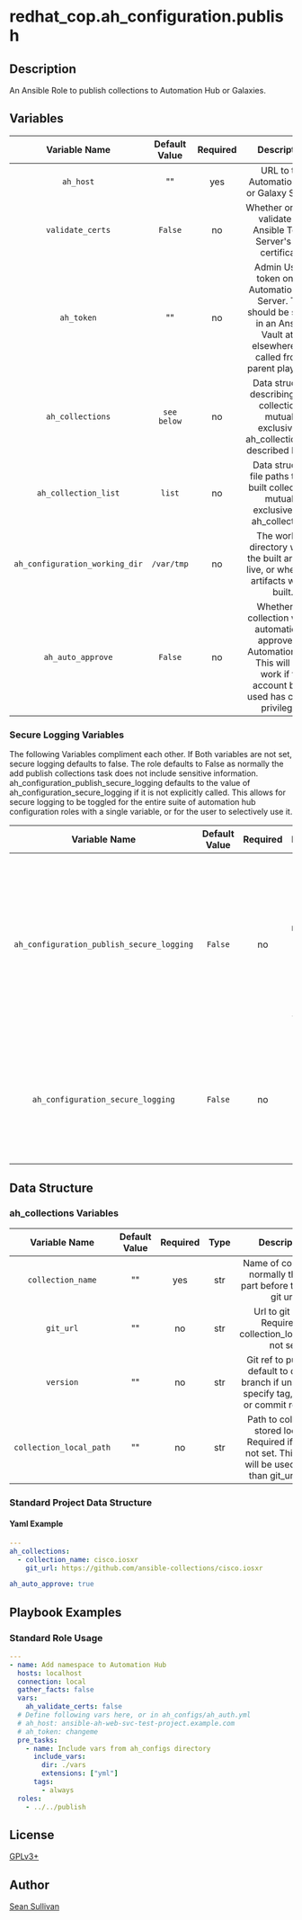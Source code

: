 # redhat_cop.ah_configuration.publish
## Description
An Ansible Role to publish collections to Automation Hub or Galaxies.

## Variables
|Variable Name|Default Value|Required|Description|Example|
|:---:|:---:|:---:|:---:|:---:|
|`ah_host`|""|yes|URL to the Automation Hub or Galaxy Server.|127.0.0.1|
|`validate_certs`|`False`|no|Whether or not to validate the Ansible Tower Server's SSL certificate.||
|`ah_token`|""|no|Admin User's token on the Automation Hub Server.  This should be stored in an Ansible Vault at or elsewhere and called from a parent playbook.||
|`ah_collections`|`see below`|no|Data structure describing your collections, mutually exclusive to ah_collection_list, described below.||
|`ah_collection_list`|`list`|no|Data structure file paths to pre built collections, mutually exclusive with ah_collections.||
|`ah_configuration_working_dir`|`/var/tmp`|no|The working directory where the built artifacts live, or where the artifacts will be built.||
|`ah_auto_approve`|`False`|no|Whether the collection will be automatically approved in Automation Hub. This will only work if the account being used has correct privileges.||

### Secure Logging Variables
The following Variables compliment each other.
If Both variables are not set, secure logging defaults to false.
The role defaults to False as normally the add publish collections task does not include sensitive information.
ah_configuration_publish_secure_logging defaults to the value of ah_configuration_secure_logging if it is not explicitly called. This allows for secure logging to be toggled for the entire suite of automation hub configuration roles with a single variable, or for the user to selectively use it.

|Variable Name|Default Value|Required|Description|
|:---:|:---:|:---:|:---:|
|`ah_configuration_publish_secure_logging`|`False`|no|Whether or not to include the sensitive publish collections role tasks in the log.  Set this value to `True` if you will be providing your sensitive values from elsewhere.|
|`ah_configuration_secure_logging`|`False`|no|This variable enables secure logging as well, but is shared across multiple roles, see above.|


## Data Structure
### ah_collections Variables
|Variable Name|Default Value|Required|Type|Description|
|:---:|:---:|:---:|:---:|:---:|
|`collection_name`|""|yes|str|Name of collection, normally the last part before the / in a git url.|
|`git_url`|""|no|str|Url to git repo. Required if collection_local_path not set|
|`version`|""|no|str|Git ref to pull. Will default to default branch if unset. Can specify tag, branch or commit ref here.|
|`collection_local_path`|""|no|str|Path to collection stored locally. Required if git_url not set. This value will be used rather than git_url if set|

### Standard Project Data Structure

#### Yaml Example
```yaml
---
ah_collections:
  - collection_name: cisco.iosxr
    git_url: https://github.com/ansible-collections/cisco.iosxr

ah_auto_approve: true
```

## Playbook Examples
### Standard Role Usage
```yaml
---
- name: Add namespace to Automation Hub
  hosts: localhost
  connection: local
  gather_facts: false
  vars:
    ah_validate_certs: false
  # Define following vars here, or in ah_configs/ah_auth.yml
  # ah_host: ansible-ah-web-svc-test-project.example.com
  # ah_token: changeme
  pre_tasks:
    - name: Include vars from ah_configs directory
      include_vars:
        dir: ./vars
        extensions: ["yml"]
      tags:
        - always
  roles:
    - ../../publish
```
## License
[GPLv3+](LICENSE)

## Author
[Sean Sullivan](https://github.com/sean-m-sullivan/)
